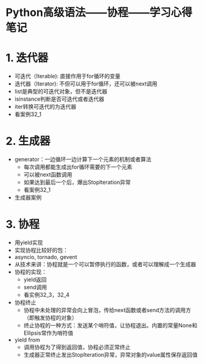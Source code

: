 # **Python高级语法——协程——学习心得笔记**

# 1. 迭代器
- 可迭代（Iterable): 直接作用于for循环的变量
- 迭代器（Iterator): 不但可以用于for循环，还可以被next调用
- list是典型的可迭代对象，但不是迭代器
- isinstance判断是否可迭代或者迭代器
- iter转换可迭代的为迭代器
- 看案例32_1

# 2. 生成器
- generator：一边循环一边计算下一个元素的机制或者算法
    - 每次调用都能生成出for循环需要的下一个元素
    - 可以被next函数调用
    - 如果达到最后一个后，爆出Stoplteration异常
    - 看案例32_1
- 生成器案例   

# 3. 协程
- 用yield实现
- 实现协程比较好的包：
- asyncio, tornado, gevent  
- 从技术来讲：协程就是一个可以暂停执行的函数，或者可以理解成一个生成器
- 协程的实现：
    - yield返回
    - send调用
    - 看实例32_3，32_4
- 协程终止
    - 协程中未处理的异常会向上冒泡，传给next函数或者send方法的调用方（即触发协程的对象）   
    - 终止协程的一种方式：发送某个哨符值，让协程退出。内置的常量None和Ellipsis常作为哨符值
- yield from
    - 调用协程为了得到返回值，协程必须正常终止
    - 生成器正常终止发出StopIteration异常，异常对象的value属性保存返回值      



 